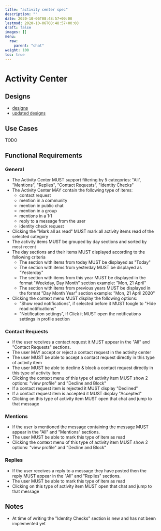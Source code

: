 ```yaml
---
title: "activity center spec"
description: ""
date: 2020-10-06T08:48:57+00:00
lastmod: 2020-10-06T08:48:57+00:00
draft: false
images: []
menu:
  raw:
    parent: "chat"
weight: 100
toc: true
---
```


# Activity Center

## Designs

- [designs](https://www.figma.com/file/Mr3rqxxgKJ2zMQ06UAKiWL/%F0%9F%92%AC-Chat%E2%8E%9CDesktop?node-id=5358%3A5666)
- [updated designs](https://www.figma.com/file/IPpvkpDWabBKJTeo6bFop0/Kuba%E2%8E%9CDesktop?node-id=1466%3A343105)

## Use Cases

TODO

## Functional Requirements

### General

* The Activity Center MUST support filtering by 5 categories: "All", "Mentions", "Replies", "Contact Requests", "Identity Checks"
* The Activity Center MAY contain the following type of items:
    * contact request
    * mention in a community
    * mention in public chat
    * mention in a group
    * mentions in a 1:1
    * reply to a message from the user
    * identity check request
* Clicking the "Mark all as read" MUST mark all activity items read of the selected category
* The activity items MUST be grouped by day sections and sorted by most recent
* The day sections and their items MUST displayed according to the following criteria
    * The section with items from today MUST be displayed as "Today"
    * The section with items from yesterday MUST be displayed as "Yesterday"
    * The section with items from this year MUST be displayed in the format "Weekday, Day Month" section example: "Mon, 21 April"
    * The section with items from previous years MUST be displayed in the format "Day Month Year" section example: "Mon, 21 April 2020"
* Clicking the context menu MUST display the following options:
    * "Show read notifications", if selected before it MUST toogle to "Hide read notifications"
    * "Notification settings", if Click it MUST open the notifications settings in profile section

### Contact Requests

* If the user receives a contact request it MUST appear in the "All" and "Contact Requests" sections.
* The user MAY accept or reject a contact request in the activity center
* The user MUST be able to accept a contact request directly in this type of activity item
* The user MUST be able to decline & block a contact request directly in this type of activity item
* Clicking the context menu of this type of activity item MUST show 2 options: "view profile" and "Decline and Block"
* If a contact request item is rejected it MUST display "Declined"
* If a contact request item is accepted it MUST display "Accepted"
* Clicking on this type of activity item MUST open that chat and jump to that message

### Mentions

* If the user is mentioned the message containing the message MUST appear in the "All" and "Mentions" sections.
* The user MUST be able to mark this type of item as read
* Clicking the context menu of this type of activity item MUST show 2 options: "view profile" and "Decline and Block"

### Replies

* If the user receives a reply to a message they have posted then the reply MUST appear in the "All" and "Replies" sections.
* The user MUST be able to mark this type of item as read
* Clicking on this type of activity item MUST open that chat and jump to that message

## Notes

* At time of writing the "Identity Checks" section is new and has not been implemented yet
